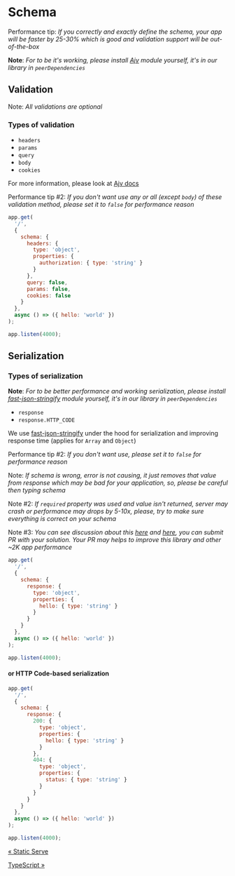 # Schema

Performance tip: _If you correctly and exactly define the schema, your app will be faster by 25-30% which is good and validation support will be out-of-the-box_

**Note**: _For to be it's working, please install [Ajv](http://ajv.js.org) module yourself, it's in our library in `peerDependencies`_

## Validation

Note: _All validations are optional_

### Types of validation

- `headers`
- `params`
- `query`
- `body`
- `cookies`

For more information, please look at [Ajv docs](http://ajv.js.org)

Performance tip #2: _If you don't want use any or all (except `body`) of these validation method, please set it to `false` for performance reason_

```js
app.get(
  '/',
  {
    schema: {
      headers: {
        type: 'object',
        properties: {
          authorization: { type: 'string' }
        }
      },
      query: false,
      params: false,
      cookies: false
    }
  },
  async () => ({ hello: 'world' })
);

app.listen(4000);
```

## Serialization

### Types of serialization

**Note**: _For to be better performance and working serialization, please install [fast-json-stringify](https://github.com/fastify/fast-json-stringify) module yourself, it's in our library in `peerDependencies`_

- `response`
- `response.HTTP_CODE`

We use [fast-json-stringify](https://github.com/fastify/fast-json-stringify) under the hood for serialization and improving response time (applies for `Array` and `Object`)

Performance tip #2: _If you don't want use, please set it to `false` for performance reason_

Note: _If schema is wrong, error is not causing, it just removes that value from response which may be bad for your application, so, please be careful then typing schema_

Note #2: _If `required` property was used and value isn't returned, server may crash or performance may drops by 5-10x, please, try to make sure everything is correct on your schema_

Note #3: _You can see discussion about this [here](https://github.com/fastify/fast-json-stringify/issues/169) and [here](https://github.com/fastify/fast-json-stringify/pull/172), you can submit PR with your solution. Your PR may helps to improve this library and other ~2K app performance_

```js
app.get(
  '/',
  {
    schema: {
      response: {
        type: 'object',
        properties: {
          hello: { type: 'string' }
        }
      }
    }
  },
  async () => ({ hello: 'world' })
);

app.listen(4000);
```

#### or HTTP Code-based serialization

```js
app.get(
  '/',
  {
    schema: {
      response: {
        200: {
          type: 'object',
          properties: {
            hello: { type: 'string' }
          }
        },
        404: {
          type: 'object',
          properties: {
            status: { type: 'string' }
          }
        }
      }
    }
  },
  async () => ({ hello: 'world' })
);

app.listen(4000);
```

[&laquo; Static Serve](./static-serve.md)

[TypeScript &raquo;](./typescript.md)
